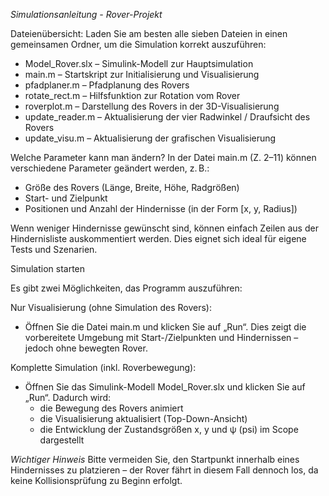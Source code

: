 *Simulationsanleitung - Rover-Projekt*

Dateienübersicht:
Laden Sie am besten alle sieben Dateien in einen gemeinsamen Ordner, um die Simulation korrekt auszuführen:
- Model_Rover.slx – Simulink-Modell zur Hauptsimulation
- main.m – Startskript zur Initialisierung und Visualisierung
- pfadplaner.m – Pfadplanung des Rovers
- rotate_rect.m – Hilfsfunktion zur Rotation vom Rover
- roverplot.m – Darstellung des Rovers in der 3D-Visualisierung
- update_reader.m – Aktualisierung der vier Radwinkel / Draufsicht des Rovers
- update_visu.m – Aktualisierung der grafischen Visualisierung
  
Welche Parameter kann man ändern? 
In der Datei main.m (Z. 2–11) können verschiedene Parameter geändert werden, z. B.:
- Größe des Rovers (Länge, Breite, Höhe, Radgrößen)
- Start- und Zielpunkt
- Positionen und Anzahl der Hindernisse (in der Form [x, y, Radius])

Wenn weniger Hindernisse gewünscht sind, können einfach Zeilen aus der Hindernisliste auskommentiert werden.
Dies eignet sich ideal für eigene Tests und Szenarien.

Simulation starten

Es gibt zwei Möglichkeiten, das Programm auszuführen:

Nur Visualisierung (ohne Simulation des Rovers):
- Öffnen Sie die Datei main.m und klicken Sie auf „Run“. Dies zeigt die vorbereitete Umgebung mit Start-/Zielpunkten und Hindernissen – jedoch ohne bewegten Rover.

Komplette Simulation (inkl. Roverbewegung):
- Öffnen Sie das Simulink-Modell Model_Rover.slx und klicken Sie auf „Run“. Dadurch wird:
    - die Bewegung des Rovers animiert
    - die Visualisierung aktualisiert (Top-Down-Ansicht)
    - die Entwicklung der Zustandsgrößen x, y und ψ (psi) im Scope dargestellt

_Wichtiger Hinweis_
Bitte vermeiden Sie, den Startpunkt innerhalb eines Hindernisses zu platzieren – der Rover fährt in diesem Fall dennoch los, da keine Kollisionsprüfung zu Beginn erfolgt.
  
